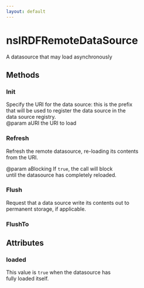 ```yaml
---
layout: default
---
```


# nsIRDFRemoteDataSource #
  
A datasource that may load asynchronously  
  

## Methods ##

### Init ###
  
Specify the URI for the data source: this is the prefix  
that will be used to register the data source in the  
data source registry.  
@param aURI the URI to load  
  

### Refresh ###
  
Refresh the remote datasource, re-loading its contents  
from the URI.  
  
@param aBlocking If <code>true</code>, the call will block  
until the datasource has completely reloaded.  
  

### Flush ###
  
Request that a data source write its contents out to   
permanent storage, if applicable.  
  

### FlushTo ###

## Attributes ##

### loaded ###
  
This value is <code>true</code> when the datasource has  
fully loaded itself.  
  
